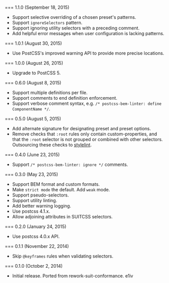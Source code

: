 === 1.1.0 (September 18, 2015)

* Support selective overriding of a chosen preset's patterns.
* Support `ignoreSelectors` pattern.
* Support ignoring utility selectors with a preceding comment.
* Add helpful error messages when user configuration is lacking patterns.

=== 1.0.1 (August 30, 2015)

* Use PostCSS's improved warning API to provide more precise locations.

=== 1.0.0 (August 26, 2015)

* Upgrade to PostCSS 5.

=== 0.6.0 (August 8, 2015)

* Support multiple definitions per file.
* Support comments to end definition enforcement.
* Support verbose comment syntax, e.g. `/* postcss-bem-linter: define ComponentName */`.

=== 0.5.0 (August 5, 2015)

* Add alternate signature for designating preset and preset options.
* Remove checks that `:root` rules only contain custom-properties, and that the `:root` selector is not grouped or combined with other selectors. Outsourcing these checks to [stylelint](https://github.com/stylelint/stylelint).

=== 0.4.0 (June 23, 2015)

* Support `/* postcss-bem-linter: ignore */` comments.

=== 0.3.0 (May 23, 2015)

* Support BEM format and custom formats.
* Make `strict mode` the default. Add `weak` mode.
* Support pseudo-selectors.
* Support utility linting.
* Add better warning logging.
* Use postcss 4.1.x.
* Allow adjoining attributes in SUITCSS selectors.

=== 0.2.0 (January 24, 2015)

* Use postcss 4.0.x API.

=== 0.1.1 (November 22, 2014)

* Skip `@keyframes` rules when validating selectors.

=== 0.1.0 (October 2, 2014)

* Initial release. Ported from rework-suit-conformance.
e1iv
